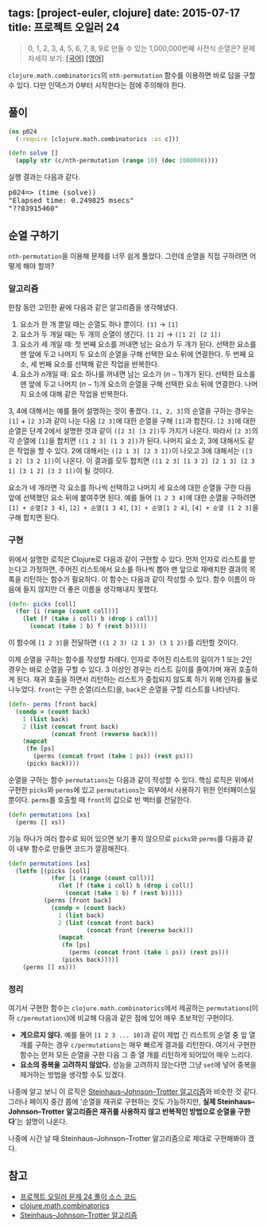tags: [project-euler, clojure]
date: 2015-07-17
title: 프로젝트 오일러 24
---
> 0, 1, 2, 3, 4, 5, 6, 7, 8, 9로 만들 수 있는 1,000,000번째 사전식 순열은?
> 문제 자세히 보기: [[국어]](http://euler.synap.co.kr/prob_detail.php?id=24) [[영어]](https://projecteuler.net/problem=24)

`clojure.math.combinatorics`의 `nth-permutation` 함수를 이용하면 바로 답을 구할 수 있다. 다만 인덱스가 0부터 시작한다는 점에 주의해야 한다.<!--more-->

## 풀이
```clojure
(ns p024
  (:require [clojure.math.combinatorics :as c]))

(defn solve []
  (apply str (c/nth-permutation (range 10) (dec 1000000))))
```

실행 결과는 다음과 같다.

<pre class="console">p024=> (time (solve))
"Elapsed time: 0.249825 msecs"
"??83915460"
</pre>


## 순열 구하기
`nth-permutation`을 이용해 문제를 너무 쉽게 풀었다. 그런데 순열을 직접 구하려면 어떻게 해야 할까?

### 알고리즘
한참 동안 고민한 끝에 다음과 같은 알고리즘을 생각해냈다.

1. 요소가 한 개 뿐일 때는 순열도 하나 뿐이다.
   `[1]` &#8594; `[1]`
2. 요소가 두 개일 때는 두 개의 순열이 생긴다.
   `[1 2]` &#8594; `([1 2] [2 1])`
3. 요소가 세 개일 때: 첫 번째 요소를 꺼내면 남는 요소가 두 개가 된다. 선택한 요소를 맨 앞에 두고 나머지 두 요소의 순열을 구해 선택한 요소 뒤에 연결한다. 두 번째 요소, 세 번째 요소를 선택해 같은 작업을 반복한다.
4. 요소가 $n$개일 때: 요소 하나를 꺼내면 남는 요소가 $(n-1)$개가 된다. 선택한 요소를 맨 앞에 두고 나머지 $(n-1)$개 요소의 순열을 구해 선택한 요소 뒤에 연결한다. 나머지 요소에 대해 같은 작업을 반복한다.

3, 4에 대해서는 예를 들어 설명하는 것이 좋겠다. `[1, 2, 3]`의 순열을 구하는 경우는 `[1]` + `[2 3]`과 같이 나눈 다음 `[2 3]`에 대한 순열을 구해 `[1]`과 합친다. `[2 3]`에 대한 순열은 단계 2에서 설명한 것과 같이 `([2 3] [3 2])`두 가지가 나온다. 따라서 `[2 3]`의 각 순열에 `[1]`을 합치면 `([1 2 3] [1 3 2])`가 된다. 나머지 요소 2, 3에 대해서도 같은 작업을 할 수 있다. 2에 대해서는 `([2 1 3] [2 3 1])`이 나오고 3에 대해서는 `([3 1 2] [3 2 1])`이 나온다. 이 결과를 모두 합치면 `([1 2 3] [1 3 2] [2 1 3] [2 3 1] [3 1 2] [3 2 1])`이 될 것이다.

요소가 네 개라면 각 요소를 하나씩 선택하고 나머지 세 요소에 대한 순열을 구한 다음 앞에 선택했던 요소 뒤에 붙여주면 된다. 예를 들어 `[1 2 3 4]`에 대한 순열을 구하려면 `[1] + 순열[2 3 4]`, `[2] + 순열[1 3 4]`, `[3] + 순열[1 2 4]`, `[4] + 순열 [1 2 3]`을 구해 합치면 된다.

### 구현
위에서 설명한 로직은 Clojure로 다음과 같이 구현할 수 있다. 먼저 인자로 리스트를 받는다고 가정하면, 주어진 리스트에서 요소를 하나씩 뽑아 맨 앞으로 재배치한 결과의 목록을 리턴하는 함수가 필요하다. 이 함수는 다음과 같이 작성할 수 있다. 함수 이름이 마음에 들지 않지만 더 좋은 이름을 생각해내지 못했다.

```clojure
(defn- picks [coll]
  (for [i (range (count coll))]
    (let [f (take i coll) b (drop i coll)]
      (concat (take 1 b) f (rest b)))))
```

이 함수에 `[1 2 3]`을 전달하면 `((1 2 3) (2 1 3) (3 1 2))`를 리턴할 것이다.

이제 순열을 구하는 함수를 작성할 차례다. 인자로 주어진 리스트의 길이가 1 또는 2인 경우는 바로 순열을 구할 수 있다. 3 이상인 경우는 리스트 길이를 줄여가며 재귀 호출하게 된다. 재귀 호출을 하면서 리턴하는 리스트가 중첩되지 않도록 하기 위해 인자를 둘로 나누었다. `front`는 구한 순열(리스트)을, `back`은 순열을 구할 리스트를 나타낸다.

```clojure
(defn- perms [front back]
  (condp = (count back)
    1 (list back)
    2 (list (concat front back)
            (concat front (reverse back)))
    (mapcat
     (fn [ps]
       (perms (concat front (take 1 ps)) (rest ps)))
     (picks back))))
```

순열을 구하는 함수 `permutations`는 다음과 같이 작성할 수 있다. 핵심 로직은 위에서 구현한 `picks`와 `perms`에 있고 `permutations`는 외부에서 사용하기 위한 인터페이스일 뿐이다. `perms`를 호출할 때 `front`의 값으로 빈 벡터를 전달한다.

```clojure
(defn permutations [xs]
  (perms [] xs))
```

기능 하나가 여러 함수로 되어 있으면 보기 좋지 않으므로 `picks`와 `perms`를 다음과 같이 내부 함수로 만들면 코드가 깔끔해진다.

```clojure
(defn permutations [xs]
  (letfn [(picks [coll]
            (for [i (range (count coll))]
              (let [f (take i coll) b (drop i coll)]
                (concat (take 1 b) f (rest b)))))
          (perms [front back]
            (condp = (count back)
              1 (list back)
              2 (list (concat front back)
                      (concat front (reverse back)))
              (mapcat
               (fn [ps]
                 (perms (concat front (take 1 ps)) (rest ps)))
               (picks back))))]
    (perms [] xs)))
```

### 정리
여기서 구현한 함수는 `clojure.math.combinatorics`에서 제공하는 `permutations`(이하 `c/permutations`)에 비교해 다음과 같은 점에 있어 매우 초보적인 구현이다.

* **게으르지 않다.** 예를 들어 `[1 2 3 ... 10]`과 같이 제법 긴 리스트의 순열 중 앞 열 개를 구하는 경우 `c/permutations`는 매우 빠르게 결과를 리턴한다. 여기서 구현한 함수는 먼저 모든 순열을 구한 다음 그 중 열 개를 리턴하게 되어있어 매우 느리다.
* **요소의 중복을 고려하지 않았다.** 성능을 고려하지 않는다면 그냥 `set`에 넣어 중복을 제거하는 방법을 생각할 수도 있겠다.

나중에 알고 보니 이 로직은 [Steinhaus–Johnson–Trotter 알고리즘](https://en.wikipedia.org/wiki/Steinhaus–Johnson–Trotter_algorithm)와 비슷한 것 같다. 그러나 페이지 중간 쯤에 '순열을 재귀로 구현하는 것도 가능하지만, **실제 Steinhaus–Johnson–Trotter 알고리즘은 재귀를 사용하지 않고 반복적인 방법으로 순열을 구한다**'는 설명이 나온다.

나중에 시간 날 때 Steinhaus–Johnson–Trotter 알고리즘으로 제대로 구현해봐야 겠다.

## 참고
* [프로젝트 오일러 문제 24 풀이 소스 코드](https://github.com/ntalbs/euler/blob/master/src/p024.clj)
* [clojure.math.combinatorics](https://github.com/clojure/math.combinatorics/)
* [Steinhaus–Johnson–Trotter 알고리즘](https://en.wikipedia.org/wiki/Steinhaus–Johnson–Trotter_algorithm)
